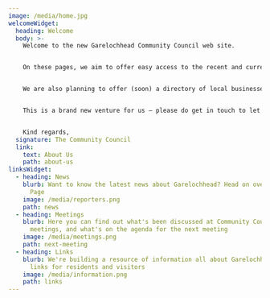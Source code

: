 ```yaml
---
image: /media/home.jpg
welcomeWidget:
  heading: Welcome
  body: >-
    Welcome to the new Garelochhead Community Council web site.


    On these pages, we aim to offer easy access to the recent and current activities of the Community Council, as well as useful links to what’s happening in general in and around Garelochhead.


    We are also planning to offer (soon) a directory of local businesses, and lists of links to helpful contacts – we hope these might benefit residents and visitors alike.


    This is a brand new venture for us – please do get in touch to let us know what you would like to see on the site!


    Kind regards,
  signature: The Community Council
  link:
    text: About Us
    path: about-us
linksWidget:
  - heading: News
    blurb: Want to know the latest news about Garelochhead? Head on over to our News
      Page
    image: /media/reporters.png
    path: news
  - heading: Meetings
    blurb: Here you can find out what's been discussed at Community Council
      meetings, and what's on the agenda for the next meeting
    image: /media/meetings.png
    path: next-meeting
  - heading: Links
    blurb: We're building a resource of information all about Garelochhead - useful
      links for residents and visitors
    image: /media/information.png
    path: links
---
```

